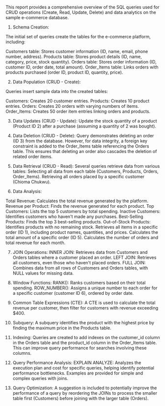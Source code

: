 This report provides a comprehensive overview of the SQL queries used for CRUD operations (Create, Read, Update, Delete) and data analytics on the sample e-commerce database.

1. Schema Creation:

The initial set of queries create the tables for the e-commerce platform, including:

Customers table: Stores customer information (ID, name, email, phone number, address).
Products table: Stores product details (ID, name, category, price, stock quantity).
Orders table: Stores order information (ID, customer ID, order date, total amount).
Order_Items table: Links orders with products purchased (order ID, product ID, quantity, price).

2. Data Population (CRUD - Create):

Queries insert sample data into the created tables:

Customers: Creates 20 customer entries.
Products: Creates 10 product entries.
Orders: Creates 20 orders with varying numbers of items.
Order_Items: Creates 50 order item entries linking orders and products.

3. Data Updates (CRUD - Update):
Update the stock quantity of a product (Product ID 2) after a purchase (assuming a quantity of 2 was bought).

4. Data Deletion (CRUD - Delete):
Query demonstrates deleting an order (ID 3) from the database. However, for data integrity, a foreign key constraint is added to the Order_Items table referencing the Orders table. This ensures that deleting an order also cascades the deletion of related order items.

5. Data Retrieval (CRUD - Read):
Several queries retrieve data from various tables:
Selecting all data from each table (Customers, Products, Orders, Order_Items).
Retrieving all orders placed by a specific customer (Chioma Chukwu).

6. Data Analysis:

Total Revenue: Calculates the total revenue generated by the platform.
Revenue per Product: Finds the revenue generated for each product.
Top Customers: Lists the top 5 customers by total spending.
Inactive Customers: Identifies customers who haven't made any purchases.
Best-Selling Products: Finds the top 3 best-selling products.
Out-of-Stock Products: Identifies products with no remaining stock.
Retrieves all items in a specific order (ID 1), including product names, quantities, and prices.
Calculates the total amount of a specific order (ID 5).
Calculates the number of orders and total revenue for each month.

7. JOIN Operations:
INNER JOIN: Retrieves data from Customers and Orders tables where a customer placed an order.
LEFT JOIN: Retrieves all customers, even those who haven't placed orders.
FULL JOIN: Combines data from all rows of Customers and Orders tables, with NULL values for missing data.

8. Window Functions:
RANK(): Ranks customers based on their total spending.
ROW_NUMBER(): Assigns a unique number to each order for a specific customer (customer ID 6), ordered by order date.

9. Common Table Expressions (CTE):
A CTE is used to calculate the total revenue per customer, then filter for customers with revenue exceeding $400.

10. Subquery:
A subquery identifies the product with the highest price by finding the maximum price in the Products table.

11. Indexing:
Queries are created to add indexes on the customer_id column in the Orders table and the product_id column in the Order_Items table. This can improve query performance for searches involving these columns.

12. Query Performance Analysis:
EXPLAIN ANALYZE: Analyzes the execution plan and cost for specific queries, helping identify potential performance bottlenecks. Examples are provided for simple and complex queries with joins.

13. Query Optimization:
A suggestion is included to potentially improve the performance of a query by reordering the JOINs to process the smaller table first (Customers) before joining with the larger table (Orders).